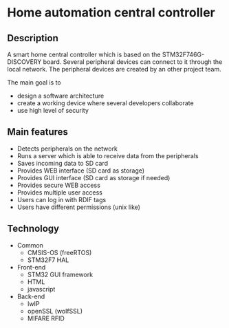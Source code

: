 # Home automation central controller

## Description
A smart home central controller which is based on the STM32F746G-DISCOVERY board.
Several peripheral devices can connect to it through the local network. The
peripheral devices are created by an other project team.

The main goal is to
- design a software architecture
- create a working device where several developers collaborate
- use high level of security

## Main features
- Detects peripherals on the network
- Runs a server which is able to receive data from the peripherals
- Saves incoming data to SD card
- Provides WEB interface (SD card as storage)
- Provides GUI interface (SD card as storage if needed)
- Provides secure WEB access
- Provides multiple user access
- Users can log in with RDIF tags
- Users have different permissions (unix like)

## Technology
- Common
  - CMSIS-OS (freeRTOS)
  - STM32F7 HAL
- Front-end
  - STM32 GUI framework
  - HTML
  - javascript
- Back-end
  - lwIP
  - openSSL (wolfSSL)
  - MIFARE RFID
